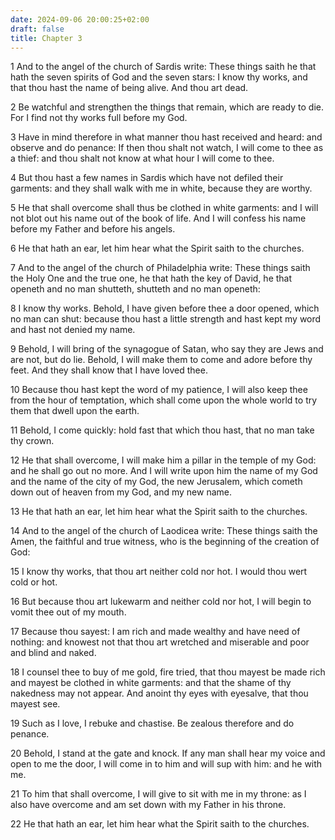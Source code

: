 ```yaml
---
date: 2024-09-06 20:00:25+02:00
draft: false
title: Chapter 3
---
```




1 And to the angel of the church of Sardis write: These things saith he that hath the seven spirits of God and the seven stars: I know thy works, and that thou hast the name of being alive. And thou art dead.

2 Be watchful and strengthen the things that remain, which are ready to die. For I find not thy works full before my God.

3 Have in mind therefore in what manner thou hast received and heard: and observe and do penance: If then thou shalt not watch, I will come to thee as a thief: and thou shalt not know at what hour I will come to thee.

4 But thou hast a few names in Sardis which have not defiled their garments: and they shall walk with me in white, because they are worthy.

5 He that shall overcome shall thus be clothed in white garments: and I will not blot out his name out of the book of life. And I will confess his name before my Father and before his angels.

6 He that hath an ear, let him hear what the Spirit saith to the churches.

7 And to the angel of the church of Philadelphia write: These things saith the Holy One and the true one, he that hath the key of David, he that openeth and no man shutteth, shutteth and no man openeth:

8 I know thy works. Behold, I have given before thee a door opened, which no man can shut: because thou hast a little strength and hast kept my word and hast not denied my name.

9 Behold, I will bring of the synagogue of Satan, who say they are Jews and are not, but do lie. Behold, I will make them to come and adore before thy feet. And they shall know that I have loved thee.

10 Because thou hast kept the word of my patience, I will also keep thee from the hour of temptation, which shall come upon the whole world to try them that dwell upon the earth.

11 Behold, I come quickly: hold fast that which thou hast, that no man take thy crown.

12 He that shall overcome, I will make him a pillar in the temple of my God: and he shall go out no more. And I will write upon him the name of my God and the name of the city of my God, the new Jerusalem, which cometh down out of heaven from my God, and my new name.

13 He that hath an ear, let him hear what the Spirit saith to the churches.

14 And to the angel of the church of Laodicea write: These things saith the Amen, the faithful and true witness, who is the beginning of the creation of God:

15 I know thy works, that thou art neither cold nor hot. I would thou wert cold or hot.

16 But because thou art lukewarm and neither cold nor hot, I will begin to vomit thee out of my mouth.

17 Because thou sayest: I am rich and made wealthy and have need of nothing: and knowest not that thou art wretched and miserable and poor and blind and naked.

18 I counsel thee to buy of me gold, fire tried, that thou mayest be made rich and mayest be clothed in white garments: and that the shame of thy nakedness may not appear. And anoint thy eyes with eyesalve, that thou mayest see.

19 Such as I love, I rebuke and chastise. Be zealous therefore and do penance.

20 Behold, I stand at the gate and knock. If any man shall hear my voice and open to me the door, I will come in to him and will sup with him: and he with me.

21 To him that shall overcome, I will give to sit with me in my throne: as I also have overcome and am set down with my Father in his throne.

22 He that hath an ear, let him hear what the Spirit saith to the churches.

